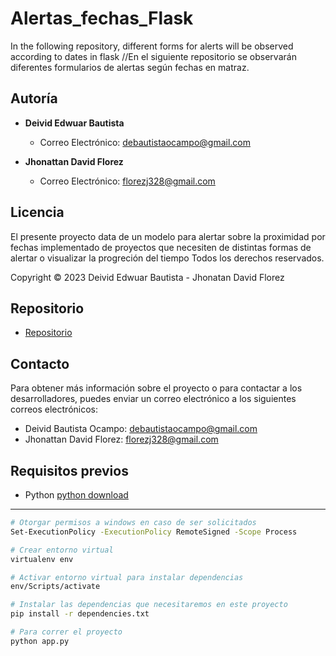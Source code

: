 # Alertas_fechas_Flask
In the following repository, different forms for alerts will be observed according to dates in flask //En el siguiente repositorio se observarán diferentes formularios de alertas según fechas en matraz.
## Autoría

- **Deivid Edwuar Bautista**
  - Correo Electrónico: debautistaocampo@gmail.com

- **Jhonattan David Florez**
  - Correo Electrónico: florezj328@gmail.com

## Licencia

El presente proyecto data de un modelo para alertar sobre la proximidad por fechas implementado de proyectos que necesiten de distintas formas de alertar o visualizar la progreción del tiempo Todos los derechos reservados.

Copyright © 2023 Deivid Edwuar Bautista - Jhonatan David Florez

## Repositorio

* [Repositorio](https://github.com/deividbautista/Alertas_fechas_Flask)

## Contacto

Para obtener más información sobre el proyecto o para contactar a los desarrolladores, puedes enviar un correo electrónico a los siguientes correos electrónicos:

- Deivid Bautista Ocampo: debautistaocampo@gmail.com
- Jhonattan David Florez: florezj328@gmail.com


## Requisitos previos
* Python [python download](https://www.python.org/downloads/release/python-31010/)
---

```sh
# Otorgar permisos a windows en caso de ser solicitados
Set-ExecutionPolicy -ExecutionPolicy RemoteSigned -Scope Process    
```
```sh
# Crear entorno virtual
virtualenv env   
```
```sh
# Activar entorno virtual para instalar dependencias
env/Scripts/activate 
```
```sh
# Instalar las dependencias que necesitaremos en este proyecto
pip install -r dependencies.txt 
```
```sh
# Para correr el proyecto
python app.py 
```
